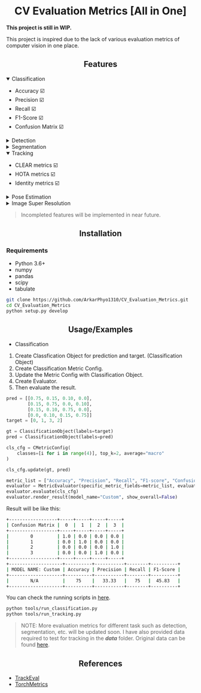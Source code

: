 # <div align="center">CV Evaluation Metrics [All in One] </div>

**This project is still in WIP.**

This project is inspired due to the lack of various evaluation metrics of computer vision in one place.

## <div align="center"> Features </div>

<details open>
<summary> Classification  </summary>

- Accuracy :ballot_box_with_check:
- Precision :ballot_box_with_check:
- Recall :ballot_box_with_check:
- F1-Score :ballot_box_with_check:
- Confusion Matrix :ballot_box_with_check:
  
</details>

<details>
<summary> Detection </summary>

- Coming Soon...
  
</details>

<details>
<summary> Segmentation </summary>

- Coming Soon...
  
</details>
<details open>
<summary> Tracking </summary>

- CLEAR metrics :ballot_box_with_check:
- HOTA metrics :ballot_box_with_check:
- Identity metrics :ballot_box_with_check:
  
</details>
<details>
<summary> Pose Estimation </summary>

- Coming Soon...
  
</details>
<details>
<summary> Image Super Resolution </summary>

- Coming Soon...
  
</details>

>Incompleted features will be implemented in near future.

## <div align="center"> Installation </div>

### Requirements

- Python 3.6+
- numpy
- pandas
- scipy
- tabulate

```bash
git clone https://github.com/ArkarPhyo1310/CV_Evaluation_Metrics.git
cd CV_Evaluation_Metrics
python setup.py develop
```

## <div align="center"> Usage/Examples </div>

- Classification

1. Create Classfication Object for prediction and target. (Classification Object)
2. Create Classification Metric Config.
3. Update the Metric Config with Classification Object.
4. Create Evaluator.
5. Then evaluate the result.

```python
pred = [[0.75, 0.15, 0.10, 0.0],
        [0.15, 0.75, 0.0, 0.10],
        [0.15, 0.10, 0.75, 0.0],
        [0.0, 0.10, 0.15, 0.75]]
target = [0, 1, 3, 2]

gt = ClassificationObject(labels=target)
pred = ClassificationObject(labels=pred)

cls_cfg = CMetricConfig(
    classes=[i for i in range(4)], top_k=2, average="macro"
)

cls_cfg.update(gt, pred)

metric_list = ["Accuracy", "Precision", "Recall", "F1-score", "Confusion Matrix"]
evaluator = MetricEvaluator(specific_metric_fields=metric_list, evaluation_task="classification")
evaluator.evaluate(cls_cfg)
evaluator.render_result(model_name="Custom", show_overall=False)
```

Result will be like this:

```bash
+------------------+-----+-----+-----+-----+
| Confusion Matrix |  0  |  1  |  2  |  3  |
+------------------+-----+-----+-----+-----+
|        0         | 1.0 | 0.0 | 0.0 | 0.0 |
|        1         | 0.0 | 1.0 | 0.0 | 0.0 |
|        2         | 0.0 | 0.0 | 0.0 | 1.0 |
|        3         | 0.0 | 0.0 | 1.0 | 0.0 |
+------------------+-----+-----+-----+-----+
+--------------------+----------+-----------+--------+----------+
| MODEL NAME: Custom | Accuracy | Precision | Recall | F1-Score |
+--------------------+----------+-----------+--------+----------+
|        N/A         |    75    |   33.33   |   75   |  45.83   |
+--------------------+----------+-----------+--------+----------+
```

You can check the running scripts in [here](tools).

```bash
python tools/run_classification.py
python tools/run_tracking.py
```

>NOTE: More evaluation metrics for different task such as detection, segmentation, etc. will be updated soon. I have also provided data required to test for tracking in the ***data*** folder. Original data can be found [here](https://github.com/JonathonLuiten/TrackEval#quickly-evaluate-on-supported-benchmarks).

## <div align="center"> References </div>

- [TrackEval](https://github.com/JonathonLuiten/TrackEval)
- [TorchMetrics](https://torchmetrics.rtfd.io/en/latest)
